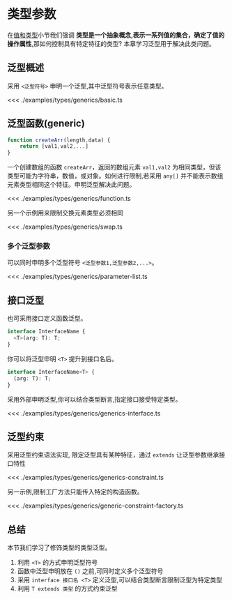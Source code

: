 # 类型参数

在[值和类型](./2.1.primitive-types.md#值和类型)小节我们强调 **类型是一个抽象概念,表示一系列值的集合，确定了值的操作属性**,那如何控制具有特定特征的类型? 本章学习泛型用于解决此类问题。

## 泛型概述
采用 `<泛型符号>` 申明一个泛型,其中泛型符号表示任意类型。

<<< ./examples/types/generics/basic.ts

## 泛型函数(generic)

```js
function createArr(length,data) {
    return [val1,val2,...]
}
```

一个创建数组的函数 `createArr`，返回的数组元素 `val1,val2` 为相同类型，但该类型可能为字符串，数值，或对象。如何进行限制,若采用 `any[]` 并不能表示数组元素类型相同这个特征。申明泛型解决此问题。

<<< ./examples/types/generics/function.ts

另一个示例用来限制交换元素类型必须相同 

<<< ./examples/types/generics/swap.ts

### 多个泛型参数
可以同时申明多个泛型符号 `<泛型参数1,泛型参数2,...>`。

<<< ./examples/types/generics/parameter-list.ts


## 接口泛型
也可采用接口定义函数泛型。

```ts
interface InterfaceName {
  <T>(arg: T): T;
}
```

你可以将泛型申明 `<T>` 提升到接口名后。

```ts
interface InterfaceName<T> {
  (arg: T): T;
}
```

采用外部申明泛型,你可以结合类型断言,指定接口接受特定类型。

<<< ./examples/types/generics/generics-interface.ts


## 泛型约束
采用泛型约束语法实现, 限定泛型具有某种特征，通过 `extends` 让泛型参数继承接口特性

<<< ./examples/types/generics/generics-constraint.ts


另一示例,限制工厂方法只能传入特定的构造函数。

<<< ./examples/types/generics/generic-constraint-factory.ts



## 总结
本节我们学习了修饰类型的类型泛型。
1. 利用 `<T>` 的方式申明泛型符号
2. 函数中泛型申明放在 `()` 之前,可同时定义多个泛型符号
3. 采用 `interface 接口名 <T>` 定义泛型,可以结合类型断言限制泛型为特定类型
4. 利用 `T extends 类型` 的方式约束泛型